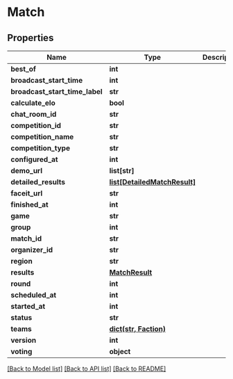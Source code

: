 # Match

## Properties
Name | Type | Description | Notes
------------ | ------------- | ------------- | -------------
**best_of** | **int** |  | [optional] 
**broadcast_start_time** | **int** |  | [optional] 
**broadcast_start_time_label** | **str** |  | [optional] 
**calculate_elo** | **bool** |  | [optional] 
**chat_room_id** | **str** |  | [optional] 
**competition_id** | **str** |  | [optional] 
**competition_name** | **str** |  | [optional] 
**competition_type** | **str** |  | [optional] 
**configured_at** | **int** |  | [optional] 
**demo_url** | **list[str]** |  | [optional] 
**detailed_results** | [**list[DetailedMatchResult]**](DetailedMatchResult.md) |  | [optional] 
**faceit_url** | **str** |  | [optional] 
**finished_at** | **int** |  | [optional] 
**game** | **str** |  | [optional] 
**group** | **int** |  | [optional] 
**match_id** | **str** |  | [optional] 
**organizer_id** | **str** |  | [optional] 
**region** | **str** |  | [optional] 
**results** | [**MatchResult**](MatchResult.md) |  | [optional] 
**round** | **int** |  | [optional] 
**scheduled_at** | **int** |  | [optional] 
**started_at** | **int** |  | [optional] 
**status** | **str** |  | [optional] 
**teams** | [**dict(str, Faction)**](Faction.md) |  | [optional] 
**version** | **int** |  | [optional] 
**voting** | **object** |  | [optional] 

[[Back to Model list]](../README.md#documentation-for-models) [[Back to API list]](../README.md#documentation-for-api-endpoints) [[Back to README]](../README.md)


